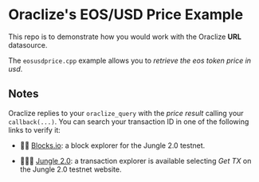 # Oraclize's EOS/USD Price Example

This repo is to demonstrate how you would work with the Oraclize **URL** datasource.

The `eosusdprice.cpp` example allows you to *retrieve the eos token price in usd*.

## Notes

Oraclize replies to your `oraclize_query` with the *price result* calling your `callback(...)`.
You can search your transaction ID in one of the following links to verify it:

* :mag_right::ledger: [Blocks.io](https://jungle.bloks.io/): a block explorer for the Jungle 2.0 testnet.

* :palm_tree::lion::palm_tree: [Jungle 2.0](https://monitor.jungletestnet.io/#home): a transaction explorer is available selecting *Get TX* on the Jungle 2.0 testnet website.
